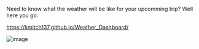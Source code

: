Need to know what the weather will be like for your upcomming trip? Well here you go. 

https://kmitch137.github.io/Weather_Dashboard/

![image](https://github.com/KMitch137/Weather_Dashboard/assets/124840930/9106493c-03fd-4a94-8bd5-0bc8f5946692)
